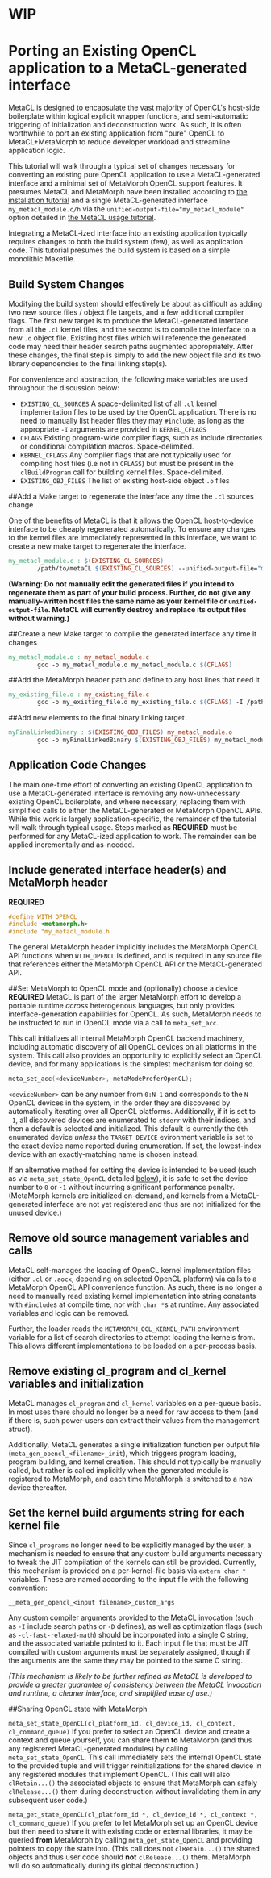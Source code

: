 # WIP

# Porting an Existing OpenCL application to a MetaCL-generated interface

MetaCL is designed to encapsulate the vast majority of OpenCL's host-side boilerplate within logical explicit wrapper functions, and semi-automatic triggering of initialization and deconstruction work. As such, it is often worthwhile to port an existing application from "pure" OpenCL to MetaCL+MetaMorph to reduce developer workload and streamline application logic.

This tutorial will walk through a typical set of changes necessary for converting an existing pure OpenCL application to use a MetaCL-generated interface and a minimal set of MetaMorph OpenCL support features. It presumes MetaCL and MetaMorph have been installed according to [the installation tutorial](./InstallingMetaCL.md) and a single MetaCL-generated interface `my_metacl_module.c/h` via the `unified-output-file="my_metacl_module"` option detailed in [the MetaCL usage tutorial](./GenerateMetaCLInterface.md).

Integrating a MetaCL-ized interface into an existing application typically requires changes to both the build system (few), as well as application code. This tutorial presumes the build system is based on a simple monolithic Makefile.


Build System Changes
--------------------

Modifying the build system should effectively be about as difficult as adding two new source files / object file targets, and a few additional compiler flags. The first new target is to produce the MetaCL-generated interface from all the `.cl` kernel files, and the second is to compile the interface to a new `.o` object file. Existing host files which will reference the generated code may need their header search paths augmented appropriately. After these changes, the final step is simply to add the new object file and its two library dependencies to the final linking step(s).

For convenience and abstraction, the following make variables are used throughout the discussion below:
* `EXISTING_CL_SOURCES` A space-delimited list of all `.cl` kernel implementation files to be used by the OpenCL application. There is no need to manually list header files they may `#include`, as long as the appropriate `-I` arguments are provided in `KERNEL_CFLAGS`
* `CFLAGS` Existing program-wide compiler flags, such as include directories or conditional compilation macros. Space-delimited.
* `KERNEL_CFLAGS` Any compiler flags that are not typically used for compiling host files (i.e not in `CFLAGS`) but must be present in the `clBuildProgram` call for building kernel files. Space-delimited.
* `EXISTING_OBJ_FILES` The list of existing host-side object `.o` files


##Add a Make target to regenerate the interface any time the `.cl` sources change

One of the benefits of MetaCL is that it allows the OpenCL host-to-device interface to be cheaply regenerated automatically. To ensure any changes to the kernel files are immediately represented in this interface, we want to create a new make target to regenerate the interface.

```Makefile
my_metacl_module.c : $(EXISTING_CL_SOURCES)
        /path/to/metaCL $(EXISTING_CL_SOURCES) --unified-output-file="my_metacl_module" -- -include opencl-c.h -I /path/to/metaCL/Clang/includes $(CFLAGS) ($KERNEL_CFLAGS)
```

**(Warning: Do not manually edit the generated files if you intend to regenerate them as part of your build process. Further, do not give any manually-written host files the same name as your kernel file or `unified-output-file`. MetaCL will currently destroy and replace its output files without warning.)**

##Create a new Make target to compile the generated interface any time it changes
```Makefile
my_metacl_module.o : my_metacl_module.c
        gcc -o my_metacl_module.o my_metacl_module.c $(CFLAGS)
```

##Add the MetaMorph header path and define to any host lines that need it
```Makefile
my_existing_file.o : my_existing_file.c
        gcc -o my_existing_file.o my_existing_file.c $(CFLAGS) -I /path/to/MetaMorph/include
```

##Add new elements to the final binary linking target
```Makefile
myFinalLinkedBinary : $(EXISTING_OBJ_FILES) my_metacl_module.o
        gcc -o myFinalLinkedBinary $(EXISTING_OBJ_FILES) my_metacl_module.o $(LDFLAGS) -L /path/to/MetaMorph/lib -lmetamorph -lmm_opencl_backend
```

Application Code Changes
------------------------

The main one-time effort of converting an existing OpenCL application to use a MetaCL-generated interface is removing any now-unnecessary existing OpenCL boilerplate, and where necessary, replacing them with simplified calls to either the MetaCL-generated or MetaMorph OpenCL APIs. While this work is largely application-specific, the remainder of the tutorial will walk through typical usage. Steps marked as **REQUIRED** must be performed for any MetaCL-ized application to work. The remainder can be applied incrementally and as-needed.

## Include generated interface header(s) and MetaMorph header
**REQUIRED**
```C
#define WITH_OPENCL
#include <metamorph.h>
#include "my_metacl_module.h
```

The general MetaMorph header implicitly includes the MetaMorph OpenCL API functions when `WITH_OPENCL` is defined, and is required in any source file that references either the MetaMorph OpenCL API or the MetaCL-generated API.

##Set MetaMorph to OpenCL mode and (optionally) choose a device
**REQUIRED**
MetaCL is part of the larger MetaMorph effort to develop a portable runtime _across_ heterogenous languages, but only provides interface-generation capabilities for OpenCL. As such, MetaMorph needs to be instructed to run in OpenCL mode via a call to `meta_set_acc`.

This call initializes all internal MetaMorph OpenCL backend machinery, including automatic discovery of all OpenCL devices on all platforms in the system. This call also provides an opportunity to explicitly select an OpenCL device, and for many applications is the simplest mechanism for doing so.

```C
meta_set_acc(<deviceNumber>, metaModePreferOpenCL);
```

`<deviceNumber>` can be any number from `0:N-1` and corresponds to the `N` OpenCL devices in the system, in the order they are discovered by automatically iterating over all OpenCL platforms. Additionally, if it is set to `-1`, all discovered devices are enumerated to `stderr` with their indices, and then a default is selected and initialized. This default is currently the `0th` enumerated device _unless_ the `TARGET_DEVICE` evironment variable is set to the exact device name reported during enumeration. If set, the lowest-index device with an exactly-matching name is chosen instead.

If an alternative method for setting the device is intended to be used (such as via `meta_set_state_OpenCL` detailed [below](#Sharing-OpenCL-state-with-MetaMorph)), it is safe to set the device number to `0` or `-1` without incurring significant performance penalty. (MetaMorph kernels are initialized on-demand, and kernels from a MetaCL-generated interface are not yet registered and thus are not initialized for the unused device.)

## Remove old source management variables and calls
MetaCL self-manages the loading of OpenCL kernel implementation files (either `.cl` or `.aocx`, depending on selected OpenCL platform) via calls to a MetaMorph OpenCL API convenience function. As such, there is no longer a need to manually read existing kernel implementation into string constants with `#include`s at compile time, nor with `char *`s at runtime. Any associated variables and logic can be removed.

Further, the loader reads the `METAMORPH_OCL_KERNEL_PATH` environment variable for a list of search directories to attempt loading the kernels from. This allows different implementations to be loaded on a per-process basis.

## Remove existing cl_program and cl_kernel variables and initialization
MetaCL manages `cl_program` and `cl_kernel` variables on a per-queue basis. In most uses there should no longer be a need for raw access to them (and if there is, such power-users can extract their values from the management struct).

Additionally, MetaCL generates a single initialization function per output file (`meta_gen_opencl_<filename>_init`), which triggers program loading, program building, and kernel creation. This should not typically be manually called, but rather is called implicitly when the generated module is registered to MetaMorph, and each time MetaMorph is switched to a new device thereafter.


## Set the kernel build arguments string for each kernel file
Since `cl_programs` no longer need to be explicitly managed by the user, a mechanism is needed to ensure that any custom build arguments necessary to tweak the JIT compilation of the kernels can still be provided. Currently, this mechanism is provided on a per-kernel-file basis via `extern char *` variables. These are named according to the input file with the following convention:

`__meta_gen_opencl_<input filename>_custom_args`

Any custom compiler arguments provided to the MetaCL invocation (such as `-I` include search paths or `-D` defines), as well as optimization flags (such as `-cl-fast-relaxed-math`) should be incorporated into a single C string, and the associated variable pointed to it. Each input file that must be JIT compiled with custom arguments must be separately assigned, though if the arguments are the same they may be pointed to the same C string.

_(This mechanism is likely to be further refined as MetaCL is developed to provide a greater guarantee of consistency between the MetaCL invocation and runtime, a cleaner interface, and simplified ease of use.)_

##Sharing OpenCL state with MetaMorph

`meta_set_state_OpenCL(cl_platform_id, cl_device_id, cl_context, cl_command_queue)` If you prefer to select an OpenCL device and create a context and queue yourself, you can share them **to** MetaMorph (and thus any registered MetaCL-generated modules) by calling `meta_set_state_OpenCL`. This call immediately sets the internal OpenCL state to the provided tuple and will trigger reinitializations for the shared device in any registered modules that implement OpenCL. (This call will also `clRetain...()` the associated objects to ensure that MetaMorph can safely `clRelease...()` them during deconstruction without invalidating them in any subsequent user code.)

`meta_get_state_OpenCL(cl_platform_id *, cl_device_id *, cl_context *, cl_command_queue)` If you prefer to let MetaMorph set up an OpenCL device but then need to share it with existing code or external libraries, it may be queried **from** MetaMorph by calling `meta_get_state_OpenCL` and providing pointers to copy the state into. (This call does not `clRetain...()` the shared objects and thus user code should **not** `clRelease...()` them. MetaMorph will do so automatically during its global deconstruction.)
